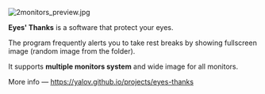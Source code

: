 ![2monitors_preview.jpg](https://bitbucket.org/repo/rr7nxk/images/2041447689-2monitors.jpg)

**Eyes' Thanks** is a software that protect your eyes. 

The program frequently alerts you to take rest breaks by showing fullscreen image (random image from the folder).

It supports **multiple monitors system** and wide image for all monitors.

More info — https://yalov.github.io/projects/eyes-thanks
